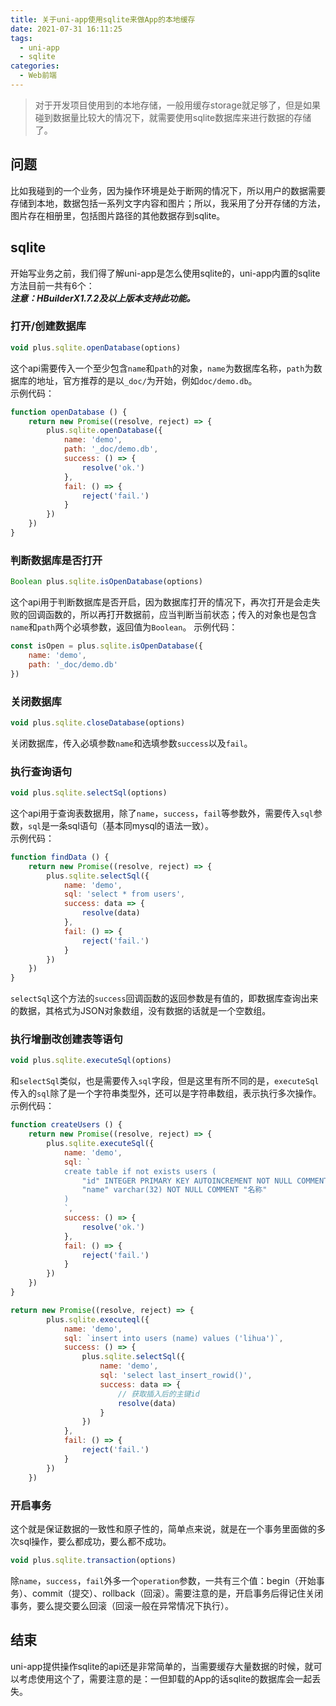 ```yaml
---
title: 关于uni-app使用sqlite来做App的本地缓存
date: 2021-07-31 16:11:25
tags:
  - uni-app
  - sqlite
categories:
  - Web前端
---
```


> 对于开发项目使用到的本地存储，一般用缓存storage就足够了，但是如果碰到数据量比较大的情况下，就需要使用sqlite数据库来进行数据的存储了。
## 问题
比如我碰到的一个业务，因为操作环境是处于断网的情况下，所以用户的数据需要存储到本地，数据包括一系列文字内容和图片；所以，我采用了分开存储的方法，图片存在相册里，包括图片路径的其他数据存到sqlite。
## sqlite
开始写业务之前，我们得了解uni-app是怎么使用sqlite的，uni-app内置的sqlite方法目前一共有6个：  
***注意：HBuilderX1.7.2及以上版本支持此功能。***
### 打开/创建数据库
```js
void plus.sqlite.openDatabase(options)
```
这个api需要传入一个至少包含`name`和`path`的对象，`name`为数据库名称，`path`为数据库的地址，官方推荐的是以`_doc/`为开始，例如`doc/demo.db`。  
示例代码：
```js
function openDatabase () {
    return new Promise((resolve, reject) => {
        plus.sqlite.openDatabase({
            name: 'demo',
            path: '_doc/demo.db',
            success: () => {
                resolve('ok.')
            },
            fail: () => {
                reject('fail.')
            }
        })
    })
}
```
### 判断数据库是否打开
```js
Boolean plus.sqlite.isOpenDatabase(options)
```
这个api用于判断数据库是否开启，因为数据库打开的情况下，再次打开是会走失败的回调函数的，所以再打开数据前，应当判断当前状态；传入的对象也是包含`name`和`path`两个必填参数，返回值为`Boolean`。
示例代码：
```js
const isOpen = plus.sqlite.isOpenDatabase({
    name: 'demo',
    path: '_doc/demo.db'
})
```
### 关闭数据库
```js
void plus.sqlite.closeDatabase(options)
```
关闭数据库，传入必填参数`name`和选填参数`success`以及`fail`。
### 执行查询语句
```js
void plus.sqlite.selectSql(options)
```
这个api用于查询表数据用，除了`name`，`success`，`fail`等参数外，需要传入`sql`参数，`sql`是一条sql语句（基本同mysql的语法一致）。  
示例代码：
```js
function findData () {
    return new Promise((resolve, reject) => {
        plus.sqlite.selectSql({
            name: 'demo',
            sql: 'select * from users',
            success: data => {
                resolve(data)
            },
            fail: () => {
                reject('fail.')
            }
        })
    })
}
```
`selectSql`这个方法的`success`回调函数的返回参数是有值的，即数据库查询出来的数据，其格式为JSON对象数组，没有数据的话就是一个空数组。
### 执行增删改创建表等语句
```js
void plus.sqlite.executeSql(options)
```
和`selectSql`类似，也是需要传入`sql`字段，但是这里有所不同的是，`executeSql`传入的`sql`除了是一个字符串类型外，还可以是字符串数组，表示执行多次操作。  
示例代码：
```js
function createUsers () {
    return new Promise((resolve, reject) => {
        plus.sqlite.executeSql({
            name: 'demo',
            sql: `
            create table if not exists users (
                "id" INTEGER PRIMARY KEY AUTOINCREMENT NOT NULL COMMENT "唯一ID",
                "name" varchar(32) NOT NULL COMMENT "名称"
            )
            `,
            success: () => {
                resolve('ok.')
            },
            fail: () => {
                reject('fail.')
            }
        })
    })
}
```
```js
return new Promise((resolve, reject) => {
        plus.sqlite.executeql({
            name: 'demo',
            sql: `insert into users (name) values ('lihua')`,
            success: () => {
                plus.sqlite.selectSql({
                    name: 'demo',
                    sql: 'select last_insert_rowid()',
                    success: data => {
                        // 获取插入后的主键id
                        resolve(data)
                    }
                })
            },
            fail: () => {
                reject('fail.')
            }
        })
    })
```
### 开启事务
这个就是保证数据的一致性和原子性的，简单点来说，就是在一个事务里面做的多次sql操作，要么都成功，要么都不成功。
```js
void plus.sqlite.transaction(options)
```
除`name`，`success`，`fail`外多一个`operation`参数，一共有三个值：begin（开始事务）、commit（提交）、rollback（回滚）。需要注意的是，开启事务后得记住关闭事务，要么提交要么回滚（回滚一般在异常情况下执行）。
## 结束
uni-app提供操作sqlite的api还是非常简单的，当需要缓存大量数据的时候，就可以考虑使用这个了，需要注意的是：一但卸载的App的话sqlite的数据库会一起丢失。